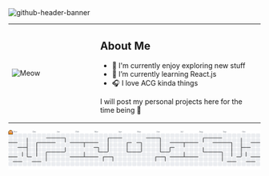 <img width="2125" height="575" alt="github-header-banner" src="https://github.com/user-attachments/assets/f81762f3-8ec7-4f7d-8c87-a064cb8d3c11" />

<!--**lululuqman/lululuqman** is a ✨ _special_ ✨ repository because its `README.md` (this file) appears on your GitHub profile.

Here are some ideas to get you started:


- 🔭 I’m currently working on ...
- 🌱 I’m currently learning ...
- 👯 I’m looking to collaborate on ...
- 🤔 I’m looking for help with ...
- 💬 Ask me about ...
- 📫 How to reach me: ...
- 😄 Pronouns: ...
- ⚡ Fun fact: ...
-->

<div align="left">
  <table>
    <tr>
      <td width="35%">
        <img src="https://github.com/user-attachments/assets/252f9ecb-0b90-4ff9-9832-e5f3ad497c39" width="50%" alt="Meow"/>
      </td>
      <td width="65%">
        <h2>About Me</h2>
        <ul align="left">
          <li>🔭 I'm currently enjoy exploring new stuff</li>
          <li>📖 I’m currently learning React.js</li>
          <li>🎧 I love ACG kinda things</li>
        </ul>
        <p align="left">
          I will post my personal projects here for the time being 🚀
        </p>
      </td>
    </tr>
  </table>
</div>

<picture>
  <source media="(prefers-color-scheme: dark)" srcset="https://raw.githubusercontent.com/lululuqman/lululuqman/output/pacman-contribution-graph-dark.svg">
  <source media="(prefers-color-scheme: light)" srcset="https://raw.githubusercontent.com/lululuqman/lululuqman/output/pacman-contribution-graph.svg">
  <img alt="pacman contribution graph" src="https://raw.githubusercontent.com/lululuqman/lululuqman/output/pacman-contribution-graph.svg">
</picture>

